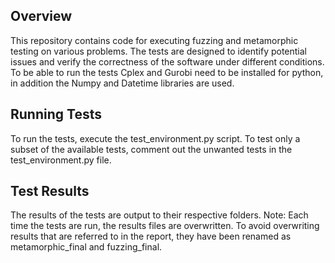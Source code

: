 ## Overview
This repository contains code for executing fuzzing and metamorphic testing on various problems. The tests are designed to identify potential issues and verify the correctness of the software under different conditions. To be able to run the tests Cplex and Gurobi need to be installed for python, in addition the Numpy and Datetime libraries are used.

## Running Tests
To run the tests, execute the test_environment.py script.
To test only a subset of the available tests, comment out the unwanted tests in the test_environment.py file.

## Test Results
The results of the tests are output to their respective folders.
Note: Each time the tests are run, the results files are overwritten. To avoid overwriting results that are referred to in the report, they have been renamed as metamorphic_final and fuzzing_final.